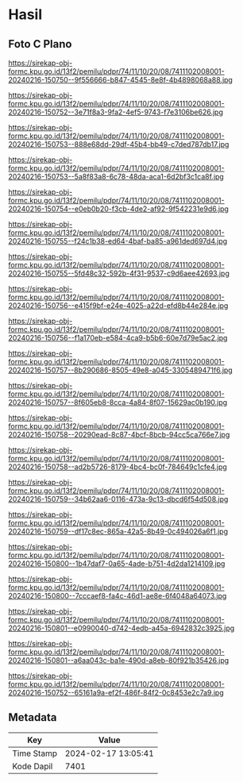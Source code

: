 # Hasil

## Foto C Plano

https://sirekap-obj-formc.kpu.go.id/13f2/pemilu/pdpr/74/11/10/20/08/7411102008001-20240216-150750--9f556666-b847-4545-8e8f-4b4898068a88.jpg

https://sirekap-obj-formc.kpu.go.id/13f2/pemilu/pdpr/74/11/10/20/08/7411102008001-20240216-150752--3e71f8a3-9fa2-4ef5-9743-f7e3106be626.jpg

https://sirekap-obj-formc.kpu.go.id/13f2/pemilu/pdpr/74/11/10/20/08/7411102008001-20240216-150753--888e68dd-29df-45b4-bb49-c7ded787db17.jpg

https://sirekap-obj-formc.kpu.go.id/13f2/pemilu/pdpr/74/11/10/20/08/7411102008001-20240216-150753--5a8f83a8-6c78-48da-aca1-6d2bf3c1ca8f.jpg

https://sirekap-obj-formc.kpu.go.id/13f2/pemilu/pdpr/74/11/10/20/08/7411102008001-20240216-150754--e0eb0b20-f3cb-4de2-af92-9f542231e9d6.jpg

https://sirekap-obj-formc.kpu.go.id/13f2/pemilu/pdpr/74/11/10/20/08/7411102008001-20240216-150755--f24c1b38-ed64-4baf-ba85-a961ded697d4.jpg

https://sirekap-obj-formc.kpu.go.id/13f2/pemilu/pdpr/74/11/10/20/08/7411102008001-20240216-150755--5fd48c32-592b-4f31-9537-c9d6aee42693.jpg

https://sirekap-obj-formc.kpu.go.id/13f2/pemilu/pdpr/74/11/10/20/08/7411102008001-20240216-150756--e415f9bf-e24e-4025-a22d-efd8b44e284e.jpg

https://sirekap-obj-formc.kpu.go.id/13f2/pemilu/pdpr/74/11/10/20/08/7411102008001-20240216-150756--f1a170eb-e584-4ca9-b5b6-60e7d79e5ac2.jpg

https://sirekap-obj-formc.kpu.go.id/13f2/pemilu/pdpr/74/11/10/20/08/7411102008001-20240216-150757--8b290686-8505-49e8-a045-3305489471f6.jpg

https://sirekap-obj-formc.kpu.go.id/13f2/pemilu/pdpr/74/11/10/20/08/7411102008001-20240216-150757--8f605eb8-8cca-4a84-8f07-15629ac0b190.jpg

https://sirekap-obj-formc.kpu.go.id/13f2/pemilu/pdpr/74/11/10/20/08/7411102008001-20240216-150758--20290ead-8c87-4bcf-8bcb-94cc5ca766e7.jpg

https://sirekap-obj-formc.kpu.go.id/13f2/pemilu/pdpr/74/11/10/20/08/7411102008001-20240216-150758--ad2b5726-8179-4bc4-bc0f-784649c1cfe4.jpg

https://sirekap-obj-formc.kpu.go.id/13f2/pemilu/pdpr/74/11/10/20/08/7411102008001-20240216-150759--34b62aa6-0116-473a-9c13-dbcd6f54d508.jpg

https://sirekap-obj-formc.kpu.go.id/13f2/pemilu/pdpr/74/11/10/20/08/7411102008001-20240216-150759--df17c8ec-865a-42a5-8b49-0c494026a6f1.jpg

https://sirekap-obj-formc.kpu.go.id/13f2/pemilu/pdpr/74/11/10/20/08/7411102008001-20240216-150800--1b47daf7-0a65-4ade-b751-4d2da1214109.jpg

https://sirekap-obj-formc.kpu.go.id/13f2/pemilu/pdpr/74/11/10/20/08/7411102008001-20240216-150800--7cccaef8-fa4c-46d1-ae8e-6f4048a64073.jpg

https://sirekap-obj-formc.kpu.go.id/13f2/pemilu/pdpr/74/11/10/20/08/7411102008001-20240216-150801--e0990040-d742-4edb-a45a-6942832c3925.jpg

https://sirekap-obj-formc.kpu.go.id/13f2/pemilu/pdpr/74/11/10/20/08/7411102008001-20240216-150801--a6aa043c-ba1e-490d-a8eb-80f921b35426.jpg

https://sirekap-obj-formc.kpu.go.id/13f2/pemilu/pdpr/74/11/10/20/08/7411102008001-20240216-150752--65161a9a-ef2f-486f-84f2-0c8453e2c7a9.jpg


## Metadata

| Key        | Value               |
| ---------- | ------------------- |
| Time Stamp | 2024-02-17 13:05:41 |
| Kode Dapil | 7401                |



